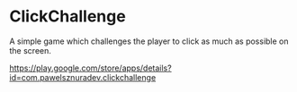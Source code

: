 # ClickChallenge

A simple game which challenges the player to click as much as possible on the screen.

https://play.google.com/store/apps/details?id=com.pawelsznuradev.clickchallenge


